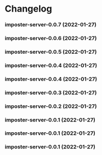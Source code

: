 # Changelog<br>


<a name="imposter-server-0.0.7"></a>
### imposter-server-0.0.7 (2022-01-27)



<a name="imposter-server-0.0.6"></a>
### imposter-server-0.0.6 (2022-01-27)



<a name="imposter-server-0.0.5"></a>
### imposter-server-0.0.5 (2022-01-27)



<a name="imposter-server-0.0.4"></a>
### imposter-server-0.0.4 (2022-01-27)



<a name="imposter-server-0.0.4"></a>
### imposter-server-0.0.4 (2022-01-27)



<a name="imposter-server-0.0.3"></a>
### imposter-server-0.0.3 (2022-01-27)



<a name="imposter-server-0.0.2"></a>
### imposter-server-0.0.2 (2022-01-27)



<a name="imposter-server-0.0.1"></a>
### imposter-server-0.0.1 (2022-01-27)



<a name="imposter-server-0.0.1"></a>
### imposter-server-0.0.1 (2022-01-27)



<a name="imposter-server-0.0.1"></a>
### imposter-server-0.0.1 (2022-01-27)

